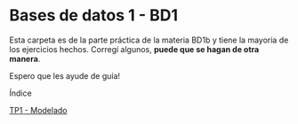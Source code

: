 # Bases de datos 1 - BD1

Esta carpeta es de la parte práctica de la materia BD1b y tiene la mayoria de los ejercicios hechos. Corregí algunos, **puede que se hagan de otra manera**.

Espero que les ayude de guía!

Índice

 [TP1 - Modelado]([TP1MODELADO.md](https://github.com/annecchiniv/informatica-unlp/blob/master/3ER%20A%C3%91O/BD1/TP1%20MODELADO.md)https://github.com/annecchiniv/informatica-unlp/blob/master/3ER%20A%C3%91O/BD1/TP1%20MODELADO.md) 

 
